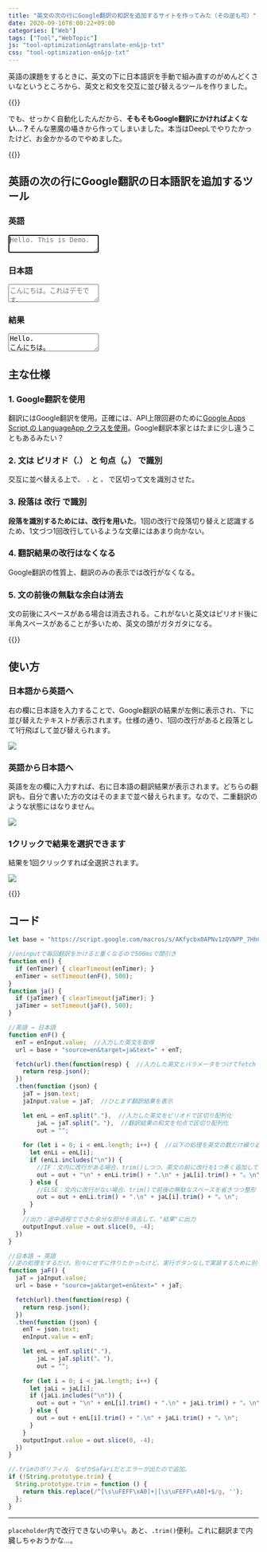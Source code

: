 ```yaml
---
title: "英文の次の行にGoogle翻訳の和訳を追加するサイトを作ってみた（その逆も可）"
date: 2020-09-16T8:00:22+09:00
categories: ["Web"]
tags: ["Tool","WebTopic"]
js: "tool-optimization&gtranslate-en&jp-txt"
css: "tool-optimization-en&jp-txt"
---
```


英語の課題をするときに、英文の下に日本語訳を手動で組み直すのがめんどくさいなというところから、英文と和文を交互に並び替えるツールを作りました。

{{<blogcard url="https://2001y.me/blog/web/tool-optimization-enjp-txt/">}}

でも、せっかく自動化したんだから、<b>そもそもGoogle翻訳にかければよくない...？</b>そんな悪魔の囁きから作ってしまいました。本当はDeepLでやりたかったけど、お金かかるのでやめました。

{{<ad>}}

## 英語の次の行にGoogle翻訳の日本語訳を追加するツール

<div id=textarea-flex>
  <div>
    <h3>英語</h3>
		<textarea id=enInput oninput="en();" placeholder="Hello. This is Demo." autofocus></textarea>
  </div>
  <div>
    <h3>日本語</h3>
		<textarea id=jaInput oninput="ja();" placeholder="こんにちは。これはデモです。"></textarea>
  </div>
</div>


### 結果

<textarea id="outputInput" readonly>
Hello.
こんにちは。
This is Demo.
これはデモです。
</textarea>


## 主な仕様

### 1. Google翻訳を使用

翻訳にはGoogle翻訳を使用。正確には、API上限回避のために[Google Apps Script の LanguageApp クラスを使用](https://qiita.com/tanabee/items/c79c5c28ba0537112922)。Google翻訳本家とはたまに少し違うこともあるみたい？

### 2. 文は ピリオド（.） と 句点（。） で識別

交互に並べ替える上で、 `.` と `。` で区切って文を識別させた。

### 3. 段落は 改行 で識別

<b>段落を識別するためには、改行を用いた</b>。1回の改行で段落切り替えと認識するため、1文づつ1回改行しているような文章にはあまり向かない。

### 4. 翻訳結果の改行はなくなる

Google翻訳の性質上、翻訳のみの表示では改行がなくなる。

### 5. 文の前後の無駄な余白は消去

文の前後にスペースがある場合は消去される。これがないと英文はピリオド後に半角スペースがあることが多いため、英文の頭がガタガタになる。

{{<ad>}}

## 使い方

### 日本語から英語へ

右の欄に日本語を入力することで、Google翻訳の結果が左側に表示され、下に並び替えたテキストが表示されます。仕様の通り、1回の改行があると段落として1行飛ばして並び替えられます。

![](../../../images/tool-optimization&gtranslate-en&jp-txt-1.jpg)

### 英語から日本語へ

英語を左の欄に入力すれば、右に日本語の翻訳結果が表示されます。どちらの翻訳も、自分で書いた方の文はそのままで並べ替えられます。なので、二重翻訳のような状態にはなりません。

![](../../../images/tool-optimization&gtranslate-en&jp-txt-2.jpg)

### 1クリックで結果を選択できます

結果を1回クリックすれば全選択されます。

![](../../../images/tool-optimization&gtranslate-en&jp-txt-３.jpg)

{{<ad>}}

## コード

```js
let base = "https://script.google.com/macros/s/AKfycbx0APNv1zQVNPP_7HhCl5C_OPiDtCtCl0QhtLVZQmDLWfF-7Ln2/exec?", enTimer, jaTimer, enI, jaI, output;

//oninputで毎回翻訳をかけると重くなるので500msで間引き
function en() {
  if (enTimer) { clearTimeout(enTimer); }
  enTimer = setTimeout(enF(), 500);
}
function ja() {
  if (jaTimer) { clearTimeout(jaTimer); }
  jaTimer = setTimeout(jaF(), 500);
}

//英語 → 日本語
function enF() {
  enT = enInput.value;  //入力した英文を取得
  url = base + "source=en&target=ja&text=" + enT;

  fetch(url).then(function(resp) {  //入力した英文とパラメータをつけてfetch
    return resp.json();
  })
  .then(function (json) {
    jaT = json.text;
    jaInput.value = jaT;  //ひとまず翻訳結果を表示

    let enL = enT.split("."),  //入力した英文をピリオドで区切り配列化
        jaL = jaT.split("。"),  //翻訳結果の和文を句点で区切り配列化
        out = "";
    
    for (let i = 0; i < enL.length; i++) {  //以下の処理を英文の数だけ繰り返す
      let enLi = enL[i];
      if (enLi.includes("\n")) {
        //IF：文内に改行がある場合、trim()しつつ、英文の前に改行を1つ多く追加して段落を強調して整形
        out = out + "\n" + enLi.trim() + ".\n" + jaL[i].trim() + "。\n";
      } else { 
        //ELSE：文内に改行がない場合、trim()で前後の無駄なスペースを省きつつ整形
        out = out + enLi.trim() + ".\n" + jaL[i].trim() + "。\n";
      }
    }
    //出力：途中過程でできた余分な部分を消去して、"結果"に出力
    outputInput.value = out.slice(0, -4);
  })
}

//日本語 → 英語
//逆の処理をするだけ。別々にせずに作りたかったけど、実行ボタンなしで実装するために別々にした。（もっといい方法があるかも）
function jaF() {
  jaT = jaInput.value;
  url = base + "source=ja&target=en&text=" + jaT;

  fetch(url).then(function(resp) {
    return resp.json();
  })
  .then(function (json) {
    enT = json.text;
    enInput.value = enT;

    let enL = enT.split("."),
        jaL = jaT.split("。"),
        out = "";
    
    for (let i = 0; i < jaL.length; i++) {
      let jaLi = jaL[i];
      if (jaLi.includes("\n")) {
        out = out + "\n" + enL[i].trim() + ".\n" + jaLi.trim() + "。\n";
      } else {
        out = out + enL[i].trim() + ".\n" + jaLi.trim() + "。\n";
      }
    }
    outputInput.value = out.slice(0, -4);
  })
}

//.trimのポリフィル　なぜかSafariだとエラーが出たので追加。
if (!String.prototype.trim) {
  String.prototype.trim = function () {
    return this.replace(/^[\s\uFEFF\xA0]+|[\s\uFEFF\xA0]+$/g, '');
  };
}
```

***

`placeholder`内で改行できないの辛い。あと、`.trim()`便利。これに翻訳まで内臓しちゃおうかな...。